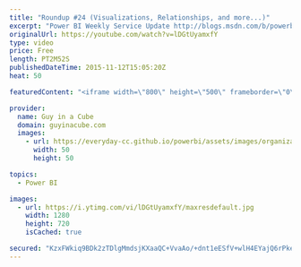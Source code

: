 ```yaml
---
title: "Roundup #24 (Visualizations, Relationships, and more...)"
excerpt: "Power BI Weekly Service Update http://blogs.msdn.com/b/powerbi/archive/2015/11/11/power-bi-weekly-service-update-1110.aspx  The Word Cloud http://blogs.msdn.com/b/powerbi/archive/2015/11/10/visual-awesomeness-unlocked-the-word-cloud.aspx  The Timeline Slicer http://blogs.msdn.com/b/powerbi/archive/2015/11/03/visual-awesomeness-unlocked-the-timeline-slicer.aspx"
originalUrl: https://youtube.com/watch?v=lDGtUyamxfY
type: video
price: Free
length: PT2M52S
publishedDateTime: 2015-11-12T15:05:20Z
heat: 50

featuredContent: "<iframe width=\"800\" height=\"500\" frameborder=\"0\" src=\"https://www.youtube.com/embed/lDGtUyamxfY\" allow=\"accelerometer; autoplay; encrypted-media; gyroscope; picture-in-picture\" allowfullscreen></iframe>"

provider:
  name: Guy in a Cube
  domain: guyinacube.com
  images:
    - url: https://everyday-cc.github.io/powerbi/assets/images/organizations/guyinacube.com-50x50.jpg
      width: 50
      height: 50

topics:
  - Power BI

images:
  - url: https://i.ytimg.com/vi/lDGtUyamxfY/maxresdefault.jpg
    width: 1280
    height: 720
    isCached: true

secured: "KzxFWkiq9BDk2zTDlgMmdsjKXaaQC+VvaAo/+dnt1eESfV+wlH4EYajQ6rPkeK6BmJTrew1AKBOnEvCB5uRnWb5Xd+CNHLPSczv/ROxABtJ9J73Kek2aCS3ps6bU9xHN7BZUriG4rxin5IO/dled798y7D4+HWRhoGroS3T6aHhOP5yyjSsZyXjJ/Fi5ugYMAvYuE0W5c5LJXENqpkKMxRqeqUgSzi9CN4MCTe1j0iS7oJhsjYvhtgsDcXID9JvqTnYu09/5TXaXAXYMBjaDzBe1o3mnoj/f17QkqS+I6jXqrNBhhk95GdIBuF//Xj4pvRpu2Gst9B0YBE6W0GDDmUFzY/o9UNzLmkXf3y/8e2t5KAg80kDXv6NVtpf61XoiqeqzdLypoQ+rcttfWLtay5iLD0+N/V4xw8BtoqN8yOY=;Lcyy7aaPNw/A3QZ8w+cxiQ=="
---
```



